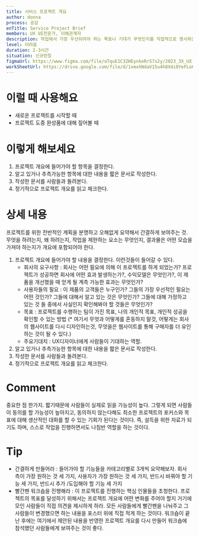 ```yaml
---
title: 서비스 프로젝트 개요
author: donna
process: 공감
enTitle: Service Project Brief
members: UX UI전문가, 이해관계자
description: 작업에서 가장 우선되어야 하는 목표나 기대가 무엇인지를 직접적으로 명시하는 것
level: 어려움
duration: 2-3시간
situation: 신규런칭
figmaUrl: https://www.figma.com/file/oTquE1C3ZHEynkeRrS7x2y/2023_3X_UX-Card_WorkSheet_Ver.3?node-id=11%3A86&t=S78VoafWiPUw20Ek-1
workSheetUrl: https://drive.google.com/file/d/1xmxhNdaV15u4h8X4i0YeFLo6JEnsJynh/view?usp=sharing
---
```

<!-- 프로세스별 보기: 공감, 설계, 프로토타입, 테스트 -->
<!--duration은 분단위로 숫자만 적어주세요-->
<!--level: 쉬움, 중간, 어려움-->

# 이럴 때 사용해요

- 새로운 프로젝트를 시작할 때
- 프로젝트 도중 완성품에 대해 짚어볼 때

# 이렇게 해보세요

1. 프로젝트 개요에 들어가야 할 항목을 결정한다. 
2. 알고 있거나 추측가능한 항목에 대한 내용을 짧은 문서로 작성한다. 
3. 작성한 문서를 사람들과 돌려본다.
4. 정기적으로 프로젝트 개요를 읽고 체크한다.

# 상세 내용
프로젝트를 위한 전반적인 계획을 분명하고 오해없게 요약해서 간결하게 보여주는 것. 무엇을 하려는지, 왜 하려는지, 작업을 제한하는 요소는 무엇인지, 결과물은 어떤 모습을 가져야 하는지가 개요에 포함되어야 한다.
1. 프로젝트 개요에 들어가야 할 내용을 결정한다.
이런것들이 들어갈 수 있다.
    - 회사의 요구사항 : 회사는 어떤 필요에 의해 이 프로젝트를 하게 되었는가? 프로젝트가 성공하면 회사에 어떤 효과 발생하는가?, 수익모델은 무엇인가?, 이 제품을 개선했을 때 얻게 될 계측 가능한 효과는 무엇인가?
    - 사용자들의 필요 : 이 제품의 고객들은 누구인가? 그들의 가장 우선적인 필요는 어떤 것인가? 그들에 대해서 알고 있는 것은 무엇인가? 그들에 대해 가정하고 있는 것 들 중에서 사실인지 확인해봐야 할 것들은 무엇인가?
    - 목표 : 프로젝트를 수행하는 팀이 가진 목표, 나의 개인적 목표, 개인적 성공을 확인할 수 있는 방법 (* 여기서 무엇과 어떻게를 혼동하지 말것, 어떻게는 회사의 웹사이트를 다시 디자인하는것, 무엇을은 웹사이트를 통해 구매자를 더 유인하는 것이 될 수 있다.)
    - 주요기대치 : UX디자이너에게 사람들이 기대하는 역할.
2. 알고 있거나 추측가능한 항목에 대한 내용을 짧은 문서로 작성한다.
3. 작성한 문서를 사람들과 돌려본다.
4. 정기적으로 프로젝트 개요를 읽고 체크한다.

# Comment
중요한 점 한가지.
짧기때문에 사람들이 실제로 읽을 가능성이 높다. 그렇게 되면 사람들이 동의를 할 가능성이 높아지고, 동의하지 않는다해도 최소한 프로젝트의 포커스와 목표에 대해 생산적인 대화를 할 수 있는 기회가 된다는 것이다.
즉, 설득을 위한 자료가 되기도 하며, 스스로 작업을 진행하면서도 나침반 역할을 하는 것이다.

# Tip
- 간결하게 만들어라 : 들어가야 할 기능들을 카테고리별로 3개씩 요약해보자. 회사 측이 가장 원하는 것 세 가지, 사용자가 가장 원하는 것 세 가지, 반드시 바꿔야 할 기능 세 가지, 반드시 추가 /도입해야 할 기능 세 가지
- 빨간펜 워크숍을 진행해라 : 이 프로젝트를 진행하는 핵심 인물들을 초청한다. 프로젝트의 목표를 달성하기 위해서는 프로젝트 개요에 어떤 변화를 주어야 할지 거기에 모인 사람들이 직접 의견을 제시하게 하라. 모든 사람들에게 빨간펜을 나눠주고 그 사람들이 변경했으면 하는 내용을 포스터 위에 직접 적게 하는 것이다. 워크숍이 끝난 후에는 여기에서 제안된 내용을 반영한 프로젝트 개요를 다시 만들어 워크숍에 참석했던 사람들에게 보여주는 것이 좋다.